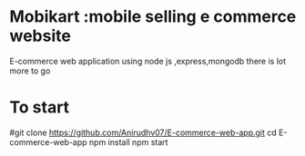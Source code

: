 # Mobikart :mobile selling e commerce website

E-commerce web application using node js ,express,mongodb
there is lot more to go

# To start
  #git clone https://github.com/Anirudhv07/E-commerce-web-app.git
   cd E-commerce-web-app
   npm install
   npm start

